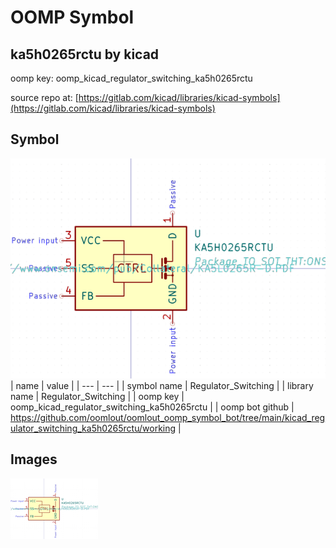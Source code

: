 # OOMP Symbol  
## ka5h0265rctu  by kicad  
  
oomp key: oomp_kicad_regulator_switching_ka5h0265rctu  
  
source repo at: [https://gitlab.com/kicad/libraries/kicad-symbols](https://gitlab.com/kicad/libraries/kicad-symbols)  
## Symbol  
  
[![working.png](working_600.png)](working.png)  
| name | value | 
| --- | --- | 
| symbol name | Regulator_Switching | 
| library name | Regulator_Switching | 
| oomp key | oomp_kicad_regulator_switching_ka5h0265rctu | 
| oomp bot github | https://github.com/oomlout/oomlout_oomp_symbol_bot/tree/main/kicad_regulator_switching_ka5h0265rctu/working | 
## Images  
  
[![working.png](working_140.png)](working.png)  

